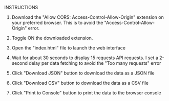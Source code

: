 INSTRUCTIONS

1. Download the "Allow CORS: Access-Control-Allow-Origin" extension on your preferred browser. This is to avoid the "Access-Control-Allow-Origin" error.

2. Toggle ON the downloaded extension.

3. Open the "index.html" file to launch the web interface

4. Wait for about 30 seconds to display 15 requests API requests. I set a 2-second delay per data fetching to avoid the "Too many requests" error

5. Click "Download JSON" button to download the data as a JSON file

6. Click "Download CSV" button to download the data as a CSV file

7. Click "Print to Console" button to print the data to the browser console
